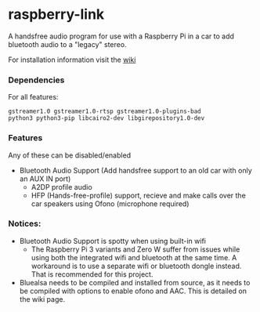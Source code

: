 # raspberry-link
A handsfree audio program for use with a Raspberry Pi in a car to add bluetooth audio to a "legacy" stereo.

For installation information visit the [wiki](https://github.com/jython234/raspberry-link/wiki/Installation)

### Dependencies
For all features:
```
gstreamer1.0 gstreamer1.0-rtsp gstreamer1.0-plugins-bad
python3 python3-pip libcairo2-dev libgirepository1.0-dev
```

### Features
Any of these can be disabled/enabled

- Bluetooth Audio Support (Add handsfree support to an old car with only an AUX IN port)
  - A2DP profile audio
  - HFP (Hands-free-profile) support, recieve and make calls over the car speakers using Ofono (microphone required)

### Notices:
- Bluetooth Audio Support is spotty when using built-in wifi
  - The Raspberry Pi 3 variants and Zero W suffer from issues while using both the integrated wifi and bluetooth at the same time. A workaround is to use a separate wifi or bluetooth dongle instead. That is recommended for this project.
- Bluealsa needs to be compiled and installed from source, as it needs to be compiled with options to enable ofono and AAC. This is detailed on the wiki page.